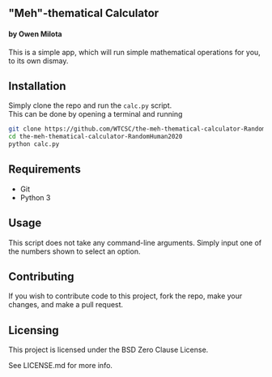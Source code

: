 ## "Meh"-thematical Calculator
#### by Owen Milota
This is a simple app, which will run simple mathematical operations for you, to its own dismay.

## Installation
Simply clone the repo and run the `calc.py` script.  
This can be done by opening a terminal and running
```sh
git clone https://github.com/WTCSC/the-meh-thematical-calculator-RandomHuman2020
cd the-meh-thematical-calculator-RandomHuman2020
python calc.py
```
## Requirements
- Git
- Python 3

## Usage
This script does not take any command-line arguments. Simply input one of the numbers shown to select an option.

## Contributing
If you wish to contribute code to this project, fork the repo, make your changes, and make a pull request.

## Licensing
This project is licensed under the BSD Zero Clause License.

See LICENSE.md for more info.
